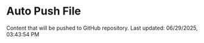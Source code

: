 # Auto Push File

Content that will be pushed to GitHub repository.
Last updated: 06/29/2025, 03:43:54 PM